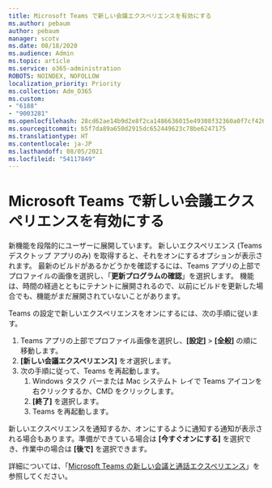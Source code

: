 ```yaml
---
title: Microsoft Teams で新しい会議エクスペリエンスを有効にする
ms.author: pebaum
author: pebaum
manager: scotv
ms.date: 08/18/2020
ms.audience: Admin
ms.topic: article
ms.service: o365-administration
ROBOTS: NOINDEX, NOFOLLOW
localization_priority: Priority
ms.collection: Adm_O365
ms.custom:
- "6188"
- "9003281"
ms.openlocfilehash: 28cd62ae14b9d2e8f2ca1486636015e49308f32360a0f7cf42694d1133bac53b
ms.sourcegitcommit: b5f7da89a650d2915dc652449623c78be6247175
ms.translationtype: HT
ms.contentlocale: ja-JP
ms.lasthandoff: 08/05/2021
ms.locfileid: "54117849"
---
```

# <a name="enable-the-new-meeting-experience-in-microsoft-teams"></a>Microsoft Teams で新しい会議エクスペリエンスを有効にする

新機能を段階的にユーザーに展開しています。 新しいエクスペリエンス (Teams デスクトップ アプリのみ) を取得すると、それをオンにするオプションが表示されます。 最新のビルドがあるかどうかを確認するには、Teams アプリの上部でプロファイルの画像を選択し、「**更新プログラムの確認**」を選択します。 機能は、時間の経過とともにテナントに展開されるので、以前にビルドを更新した場合でも、機能がまだ展開されていないことがあります。  

Teams の設定で新しいエクスペリエンスをオンにするには、次の手順に従います。

1. Teams アプリの上部でプロファイル画像を選択し、**[設定]** >  **[全般]** の順に移動します。 
2. **[新しい会議エクスペリエンス]** をオ選択します。
3. 次の手順に従って、Teams を再起動します。
    1. Windows タスク バーまたは Mac システムト レイで Teams アイコンを右クリックするか、CMD をクリックします。
    2. **[終了]** を選択します。
    3. Teams を再起動します。

新しいエクスペリエンスを通知するか、オンにするように通知する通知が表示される場合もあります。準備ができている場合は **[今すぐオンにする]** を選択でき、作業中の場合は **[後で]** を選択できます。  

詳細については、「[Microsoft Teams の新しい会議と通話エクスペリエンス](https://techcommunity.microsoft.com/t5/microsoft-teams-blog/new-meeting-and-calling-experience-in-microsoft-teams/ba-p/1537581)」を参照してください。